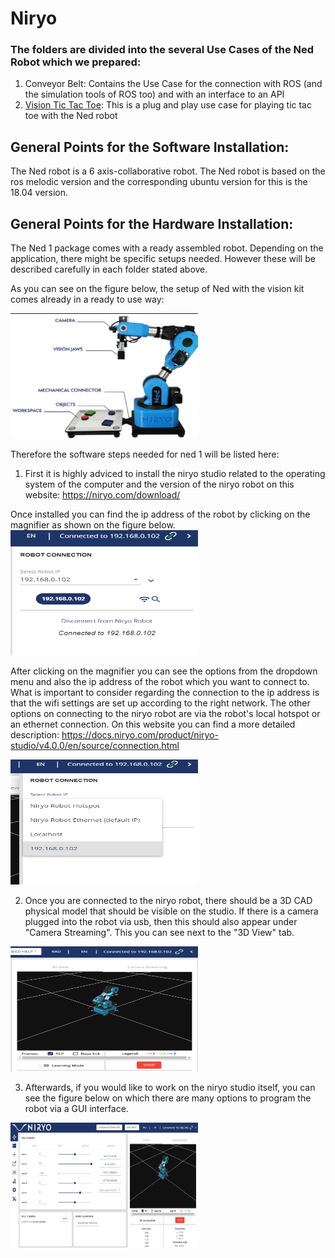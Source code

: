 # Niryo
 
### The folders are divided into the several Use Cases of the Ned Robot which we prepared:


1. Conveyor Belt: Contains the Use Case for the connection with ROS (and the simulation tools of ROS too) and with an interface to an API
2. [Vision Tic Tac Toe](Vision%20Tic%20Tac%20Toe/readme.md): This is a plug and play use case for playing tic tac toe with the Ned robot
   
   
 ## General Points for the Software Installation:
 
 The Ned robot is a 6 axis-collaborative robot. The Ned robot is based on the ros melodic version and the corresponding ubuntu version for this is the 18.04 version.
 
 
 ## General Points for the Hardware Installation:
 The Ned 1 package comes with a ready assembled robot. Depending on the application, there might be specific setups needed. However these will be described carefully in each folder stated above. 
 
 As you can see on the figure below, the setup of Ned with the vision kit comes already in a ready to use way:
 
  <img src="images/niryo_robot.png" width="300" height="200">
 
 Therefore the software steps needed for ned 1 will be listed here:
 
 1. First it is highly adviced to install the niryo studio related to the operating system of the computer and the version of the niryo robot on this website: https://niryo.com/download/ 
 
 Once installed you can find the ip address of the robot by clicking on the magnifier as shown on the figure below.
 <img src="images/magnifier.png" width="300" height="200">
 
 
 After clicking on the magnifier you can see the options from the dropdown menu and also the ip address of the robot which you want to connect to. What is important to consider regarding the connection to the ip address is that the wifi settings are set up according to the right network. The other options on connecting to the niryo robot are via the robot's local hotspot or an ethernet connection. On this website you can find a more detailed description: https://docs.niryo.com/product/niryo-studio/v4.0.0/en/source/connection.html
 
 <img src="images/pop_up_ip_address.png" width="300" height="200">
 
 2. Once you are connected to the niryo robot, there should be a 3D CAD physical model that should be visible on the studio. If there is a camera plugged into the robot via usb, then this should also appear under "Camera Streaming". This you can see next to the "3D View" tab.
 <img src="images/connected_ip_address.png" width="300" height="200">
 
 3. Afterwards, if you would like to work on the niryo studio itself, you can see the figure below on which there are many options to program the robot via a GUI interface. 
 <img src="images/niryo_studio_frontend.png" width="300" height="200"> 
